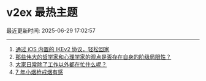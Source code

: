 # v2ex 最热主题

最近更新时间: 2025-06-29 17:02:57

--- 
1. [通过 iOS 内置的 IKEv2 协议，轻松回家](https://www.v2ex.com/t/1141715) 
2. [那些伟大的哲学家和心理学家的观点是否存在自身的阶级局限性？](https://www.v2ex.com/t/1141718) 
3. [大家日常除了工作以外都在忙什么呢？](https://www.v2ex.com/t/1141736) 
4. [7 年小烟枪戒烟有感](https://www.v2ex.com/t/1141740) 
